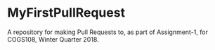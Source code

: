 # MyFirstPullRequest

A repository for making Pull Requests to, as part of Assignment-1, for COGS108, Winter Quarter 2018.
